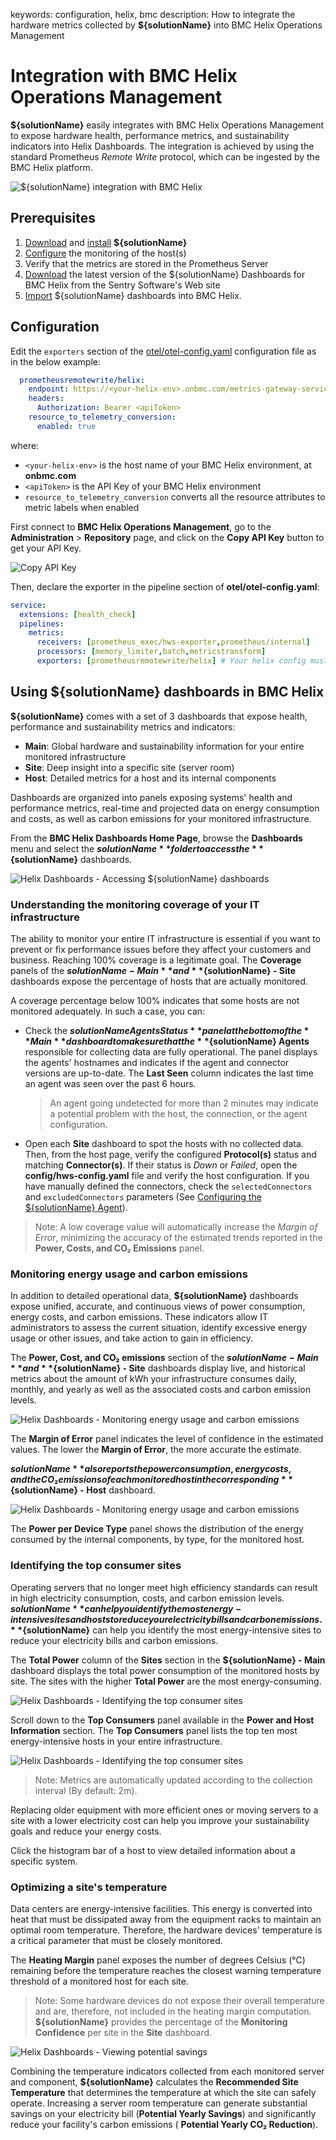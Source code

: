 keywords: configuration, helix, bmc
description: How to integrate the hardware metrics collected by **${solutionName}** into BMC Helix Operations Management

# Integration with BMC Helix Operations Management

<!-- MACRO{toc|fromDepth=1|toDepth=2|id=toc} -->

**${solutionName}** easily integrates with BMC Helix Operations Management to expose hardware health, performance metrics, and sustainability indicators into Helix Dashboards. The integration is achieved by using the standard Prometheus *Remote Write* protocol, which can be ingested by the BMC Helix platform.

![${solutionName} integration with BMC Helix](../images/helix-architecture.png)

## Prerequisites

1. [Download](https://www.sentrysoftware.com/downloads/products-for-opentelemetry.html#hardware-sentry-opentelemetry-collector-1-0-00) and [install](../install.html) **${solutionName}**
2. [Configure](#Configuration) the monitoring of the host(s)
3. Verify that the metrics are stored in the Prometheus Server
4. [Download](https://www.sentrysoftware.com/downloads/products-for-opentelemetry.html#hardware-sentry-opentelemetry-collector-2-0-00) the latest version of the ${solutionName} Dashboards for BMC Helix from the Sentry Software's Web site
5. [Import](https://docs.bmc.com/docs/helixdashboards/223/sharing-and-importing-dashboards-1102359494.html?src=search) ${solutionName} dashboards into BMC Helix.

## Configuration

Edit the `exporters` section of the [otel/otel-config.yaml](../configuration/configure-otel.md) configuration file as in the below example:

```yaml
  prometheusremotewrite/helix:
    endpoint: https://<your-helix-env>.onbmc.com/metrics-gateway-service/api/v1.0/prometheus
    headers:
      Authorization: Bearer <apiToken>
    resource_to_telemetry_conversion:
      enabled: true
```

where:

* `<your-helix-env>` is the host name of your BMC Helix environment, at **onbmc.com**
* `<apiToken>` is the API Key of your BMC Helix environment
* `resource_to_telemetry_conversion` converts all the resource attributes to metric labels when enabled

First connect to **BMC Helix Operations Management**, go to the **Administration** &gt; **Repository** page, and click on the **Copy API Key** button to get your API Key.

![Copy API Key](../images/helix-api-key.png)

Then, declare the exporter in the pipeline section of **otel/otel-config.yaml**:

```yaml
service:
  extensions: [health_check]
  pipelines:
    metrics:
      receivers: [prometheus_exec/hws-exporter,prometheus/internal]
      processors: [memory_limiter,batch,metricstransform]
      exporters: [prometheusremotewrite/helix] # Your helix config must be listed here
```
## Using ${solutionName} dashboards in BMC Helix

**${solutionName}** comes with a set of 3 dashboards that expose health, performance and sustainability metrics and indicators:

* **Main**: Global hardware and sustainability information for your entire monitored infrastructure
* **Site**: Deep insight into a specific site (server room)
* **Host**: Detailed metrics for a host and its internal components

Dashboards are organized into panels exposing systems' health and performance metrics, real-time and projected data on energy consumption and costs, as well as carbon emissions for your monitored infrastructure.

From the **BMC Helix Dashboards Home Page**, browse the **Dashboards** menu and select the **${solutionName}** folder to access the **${solutionName}** dashboards.

![Helix Dashboards - Accessing ${solutionName} dashboards](../images/helix-dashboards-folder.png)

### Understanding the monitoring coverage of your IT infrastructure

The ability to monitor your entire IT infrastructure is essential if you want to prevent or fix performance issues before they affect your customers and business. Reaching 100% coverage is a legitimate goal. The **Coverage** panels of the **${solutionName} - Main** and **${solutionName} - Site** dashboards expose the percentage of hosts that are actually monitored.

A coverage percentage below 100% indicates that some hosts are not monitored adequately. In such a case, you can:

* Check the **${solutionName} Agents Status** panel at the bottom of the **Main** dashboard to make sure that the **${solutionName} Agents** responsible for collecting data are fully operational. The panel displays the agents' hostnames and indicates if the agent and connector versions are up-to-date. The **Last Seen** column indicates the last time an agent was seen over the past 6 hours.
  > An agent going undetected for more than 2 minutes may indicate a potential problem with the host, the connection, or the agent configuration.
* Open each **Site** dashboard to spot the hosts with no collected data. Then, from the host page, verify the configured **Protocol(s)** status and matching **Connector(s)**. If their status is *Down* or *Failed*, open the **config/hws-config.yaml** file and verify the host configuration. If you have manually defined the connectors, check the `selectedConnectors` and `excludedConnectors` parameters (See [Configuring the ${solutionName} Agent](../configuration/configure-agent.html)).

> Note: A low coverage value will automatically increase the *Margin of Error*, minimizing the accuracy of the estimated trends reported in the **Power, Costs, and CO₂ Emissions** panel.

### Monitoring energy usage and carbon emissions

In addition to detailed operational data, **${solutionName}** dashboards expose unified, accurate, and continuous views of power consumption, energy costs, and carbon emissions. These indicators allow IT administrators to assess the current situation, identify excessive energy usage or other issues, and take action to gain in efficiency.

The **Power, Cost, and CO₂ emissions** section of the **${solutionName} - Main** and **${solutionName} - Site** dashboards display live, and historical metrics about the amount of kWh your infrastructure consumes daily, monthly, and yearly as well as the associated costs and carbon emission levels.

![Helix Dashboards - Monitoring energy usage and carbon emissions](../images/helix-power-costs-CO2emissions-main.png)

The **Margin of Error** panel indicates the level of confidence in the estimated values. The lower the **Margin of Error**, the more accurate the estimate.

**${solutionName}** also reports the power consumption, energy costs, and the CO₂ emissions of each monitored host in the corresponding **${solutionName} - Host** dashboard.

![Helix Dashboards - Monitoring energy usage and carbon emissions](../images/helix-power-costs-CO2emissions-host.png)

The **Power per Device Type** panel shows the distribution of the energy consumed by the internal components, by type, for the monitored host.

### Identifying the top consumer sites

Operating servers that no longer meet high efficiency standards can result in high electricity consumption, costs, and carbon emission levels. **${solutionName}** can help you identify the most energy-intensive sites and hosts to reduce your electricity bills and carbon emissions.
**${solutionName}** can help you identify the most energy-intensive sites to reduce your electricity bills and carbon emissions.

The **Total Power** column of the **Sites** section in the **${solutionName} - Main** dashboard displays the total power consumption of the monitored hosts by site.
The sites with the higher **Total Power** are the most energy-consuming.

![Helix Dashboards - Identifying the top consumer sites](../images/helix-total-power-per-site.png)

Scroll down to the **Top Consumers** panel available in the **Power and Host Information** section. The **Top Consumers** panel lists the top ten most energy-intensive hosts in your entire infrastructure.

![Helix Dashboards - Identifying the top consumer sites](../images/helix-top-consumer-sites.png)

> Note: Metrics are automatically updated according to the collection interval (By default: 2m).

Replacing older equipment with more efficient ones or moving servers to a site with a lower electricity cost can help you improve your sustainability goals and reduce your energy costs.

Click the histogram bar of a host to view detailed information about a specific system.

### Optimizing a site's temperature

Data centers are energy-intensive facilities. This energy is converted into heat that must be dissipated away from the equipment racks to maintain an optimal room temperature. Therefore, the hardware devices' temperature is a critical parameter that must be closely monitored.

The **Heating Margin** panel exposes the number of degrees Celsius (°C) remaining before the temperature reaches the closest warning temperature threshold of a monitored host for each site.

> Note: Some hardware devices do not expose their overall temperature and are, therefore, not included in the heating margin computation. **${solutionName}** provides the percentage of the **Monitoring Confidence** per site in the **Site** dashboard.

![Helix Dashboards - Viewing potential savings](../images/helix-site-temperature-optimization.png)

Combining the temperature indicators collected from each monitored server and component, **${solutionName}** calculates the **Recommended Site Temperature** that determines the temperature at which the site can safely operate. Increasing a server room temperature can generate substantial savings on your electricity bill (**Potential Yearly Savings**) and significantly reduce your facility's carbon emissions ( **Potential Yearly CO₂ Reduction**).
